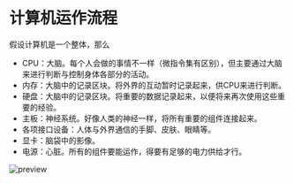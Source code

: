 # 计算机运作流程

假设计算机是一个整体，那么

* CPU：大脑。每个人会做的事情不一样（微指令集有区别），但主要通过大脑来进行判断与控制身体各部分的活动。
* 内存：大脑中的记录区块。将外界的互动暂时记录起来，供CPU来进行判断。
* 硬盘：大脑中的记录区块。将重要的数据记录起来，以便将来再次使用这些重要的经验。
* 主板：神经系统。好像人类的神经一样，将所有重要的组件连接起来。
* 各项接口设备：人体与外界通信的手脚、皮肤、眼睛等。
* 显卡：脑袋中的影像。
* 电源：心脏。所有的组件要能运作，得要有足够的电力供给才行。



![preview](https://i.loli.net/2021/08/21/HcmvQoJ18ZYgKSx.jpg)

